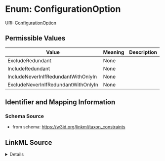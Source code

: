 # Enum: ConfigurationOption



URI: [ConfigurationOption](ConfigurationOption)

## Permissible Values

| Value | Meaning | Description |
| --- | --- | --- |
| ExcludeRedundant | None |  |
| IncludeRedundant | None |  |
| IncludeNeverInIfRedundantWithOnlyIn | None |  |
| ExcludeNeverInIfRedundantWithOnlyIn | None |  |









## Identifier and Mapping Information







### Schema Source


* from schema: https://w3id.org/linkml/taxon_constraints




## LinkML Source

<details>
```yaml
name: ConfigurationOption
from_schema: https://w3id.org/linkml/taxon_constraints
rank: 1000
permissible_values:
  ExcludeRedundant:
    text: ExcludeRedundant
  IncludeRedundant:
    text: IncludeRedundant
  IncludeNeverInIfRedundantWithOnlyIn:
    text: IncludeNeverInIfRedundantWithOnlyIn
  ExcludeNeverInIfRedundantWithOnlyIn:
    text: ExcludeNeverInIfRedundantWithOnlyIn

```
</details>
